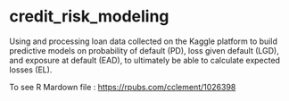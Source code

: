 # credit_risk_modeling

Using and processing loan data collected on the Kaggle platform to build predictive models on probability of default (PD), loss given default (LGD), and exposure at default (EAD), to ultimately be able to calculate expected losses (EL).

To see R Mardown file : https://rpubs.com/cclement/1026398
